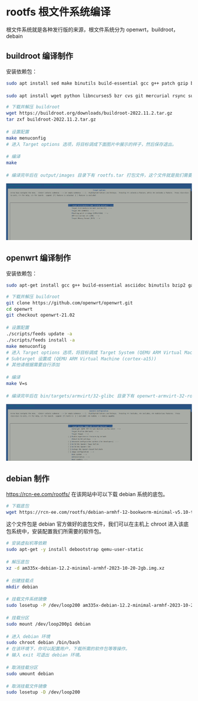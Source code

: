 # rootfs 根文件系统编译

根文件系统就是各种发行版的来源，根文件系统分为 openwrt，buildroot，debain

## buildroot 编译制作


安装依赖包：
```bash
sudo apt install sed make binutils build-essential gcc g++ patch gzip bzip2 perl tar cpio unzip rsync file bc wget

sudo apt install wget python libncurses5 bzr cvs git mercurial rsync subversion

```

```bash
# 下载并解压 buildroot
wget https://buildroot.org/downloads/buildroot-2022.11.2.tar.gz
tar zxf buildroot-2022.11.2.tar.gz

# 设置配置
make menuconfig
# 进入 Target options 选项，将目标调成下面图片中展示的样子，然后保存退出。

# 编译
make

# 编译完毕后在 output/images 目录下有 rootfs.tar 打包文件，这个文件就是我们需要的根文件系统。
```
![](./assets/jietu2023-10-20%2017-35-05.png)

## openwrt 编译制作

安装依赖包：
```bash
sudo apt-get install gcc g++ build-essential asciidoc binutils bzip2 gawk gettext git libncurses5-dev libz-dev patch flex bison make autoconf texinfo unzip sharutils subversion ncurses-term zlib1g-dev ccache upx lib32gcc1 libc6-dev-i386 uglifyjs git-core gcc-multilib p7zip p7zip-full msmtp libssl-dev libglib2.0-dev xmlto qemu-utils automake libtool -y
```

```bash
# 下载并解压 buildroot
git clone https://github.com/openwrt/openwrt.git
cd openwrt
git checkout openwrt-21.02

# 设置配置
./scripts/feeds update -a
./scripts/feeds install -a 
make menuconfig
# 进入 Target options 选项，将目标调成 Target System (QEMU ARM Virtual Machine)
# Subtarget 设置成 (QEMU ARM Virtual Machine (cortex-a15))
# 其他请根据需要自行添加

# 编译
make V=s

# 编译完毕后在 bin/targets/armvirt/32-glibc 目录下有 openwrt-armvirt-32-rootfs-ext4.img.gz 打包文件，这个文件就是我们需要的根文件系统。
```
![](./assets/jietu2023-10-20%2018-10-10.png)

## debian 制作

https://rcn-ee.com/rootfs/ 在该网站中可以下载 debian 系统的底包。

```bash
# 下载底包
wget https://rcn-ee.com/rootfs/debian-armhf-12-bookworm-minimal-v5.10-ti/2023-10-20/am335x-debian-12.2-minimal-armhf-2023-10-20-2gb.img.xz
```

这个文件包是 debian 官方做好的底包文件，我们可以在主机上 chroot 进入该底包系统中，安装配置我们所需要的软件包。


```bash
# 安装虚拟机等依赖
sudo apt-get -y install debootstrap qemu-user-static

# 解压底包
xz -d am335x-debian-12.2-minimal-armhf-2023-10-20-2gb.img.xz

# 创建挂载点
mkdir debian

# 挂载文件系统镜像
sudo losetup -P /dev/loop200 am335x-debian-12.2-minimal-armhf-2023-10-20-2gb.img

# 挂载分区
sudo mount /dev/loop200p1 debian

# 进入 debian 环境
sudo chroot debian /bin/bash
# 在该环境下，你可以配置用户，下载所需的软件包等等操作。
# 输入 exit 可退出 debian 环境。

# 取消挂载分区
sudo umount debian

# 取消挂载文件镜像
sudo losetup -D /dev/loop200
```

